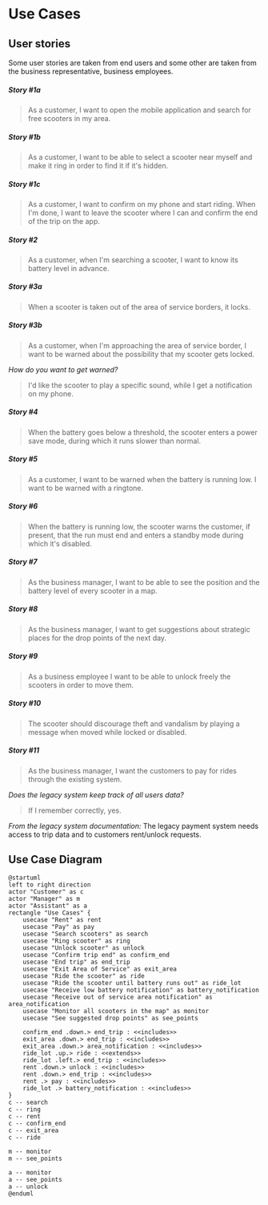 # Use Cases
## User stories
Some user stories are taken from end users and some other are taken from the business representative, business employees.
##### Story #1a
>As a customer, I want to open the mobile application and search for free scooters in my area.
##### Story #1b
>As a customer, I want to be able to select a scooter near myself and make it ring in order to find it if it's hidden.
##### Story #1c
>As a customer, I want to confirm on my phone and start riding. When I'm done, I want to leave the scooter where I can and confirm the end of the trip on the app.
##### Story #2
>As a customer, when I'm searching a scooter, I want to know its battery level in advance.
##### Story #3a
>When a scooter is taken out of the area of service borders, it locks.
##### Story #3b
>As a customer, when I'm approaching the area of service border, I want to be warned about the possibility that my scooter gets locked.

_How do you want to get warned?_
>I'd like the scooter to play a specific sound, while I get a notification on my phone.
##### Story #4
>When the battery goes below a threshold, the scooter enters a power save mode, during which it runs slower than normal.
##### Story #5
>As a customer, I want to be warned when the battery is running low. I want to be warned with a ringtone.
##### Story #6
>When the battery is running low, the scooter warns the customer, if present, that the run must end and enters a standby mode during which it's disabled.
##### Story #7
>As the business manager, I want to be able to see the position and the battery level of every scooter in a map.
##### Story #8
>As the business manager, I want to get suggestions about strategic places for the drop points of the next day.
##### Story #9
>As a business employee I want to be able to unlock freely the scooters in order to move them.
##### Story #10
>The scooter should discourage theft and vandalism by playing a message when moved while locked or disabled.
##### Story #11
>As the business manager, I want the customers to pay for rides through the existing system.

_Does the legacy system keep track of all users data?_
>If I remember correctly, yes.

_From the legacy system documentation:_
The legacy payment system needs access to trip data and to customers rent/unlock requests.

## Use Case Diagram
```plantuml
@startuml
left to right direction
actor "Customer" as c
actor "Manager" as m
actor "Assistant" as a
rectangle "Use Cases" {
    usecase "Rent" as rent
    usecase "Pay" as pay
    usecase "Search scooters" as search 
    usecase "Ring scooter" as ring
    usecase "Unlock scooter" as unlock
    usecase "Confirm trip end" as confirm_end
    usecase "End trip" as end_trip
    usecase "Exit Area of Service" as exit_area
    usecase "Ride the scooter" as ride
    usecase "Ride the scooter until battery runs out" as ride_lot
    usecase "Receive low battery notification" as battery_notification
    usecase "Receive out of service area notification" as area_notification
    usecase "Monitor all scooters in the map" as monitor
    usecase "See suggested drop points" as see_points

    confirm_end .down.> end_trip : <<includes>>
    exit_area .down.> end_trip : <<includes>>
    exit_area .down.> area_notification : <<includes>>
    ride_lot .up.> ride : <<extends>>
    ride_lot .left.> end_trip : <<includes>>
    rent .down.> unlock : <<includes>>
    rent .down.> end_trip : <<includes>>
    rent .> pay : <<includes>>
    ride_lot .> battery_notification : <<includes>>
}
c -- search
c -- ring
c -- rent
c -- confirm_end
c -- exit_area
c -- ride

m -- monitor
m -- see_points

a -- monitor
a -- see_points
a -- unlock
@enduml
```